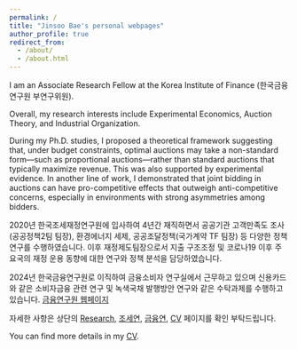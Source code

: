 ```yaml
---
permalink: /
title: "Jinsoo Bae's personal webpages"
author_profile: true
redirect_from: 
  - /about/
  - /about.html
---
```



I am an Associate Research Fellow at the Korea Institute of Finance (한국금융연구원 부연구위원).

Overall, my research interests include Experimental Economics, Auction Theory, and Industrial Organization.

During my Ph.D. studies, I proposed a theoretical framework suggesting that, under budget constraints, optimal auctions may take a non-standard form—such as proportional auctions—rather than standard auctions that typically maximize revenue. This was also supported by experimental evidence. In another line of work, I demonstrated that joint bidding in auctions can have pro-competitive effects that outweigh anti-competitive concerns, especially in environments with strong asymmetries among bidders.

2020년 한국조세재정연구원에 입사하여 4년간 재직하면서 공공기관 고객만족도 조사(공공정책2팀 팀장), 환경에너지 세제, 공공조달정책(국가계약 TF 팀장) 등 다양한 정책 연구를 수행하였습니다. 이후 재정제도팀장으로서 지출 구조조정 및 코로나19 이후 주요국의 재정 운용 동향에 대한 연구와 정책 분석을 담당하였습니다.

2024년 한국금융연구원로 이직하여 금융소비자 연구실에서 근무하고 있으며 신용카드와 같은 소비자금융 관련 연구 및 녹색국채 발행방안 연구와 같은 수탁과제를 수행하고 있습니다. [금융연구원 웹페이지](https://www.kif.re.kr/kif4/about/profile_summary?mid=62&id=jsbae)

자세한 사항은 상단의 [Research](/publications/), [조세연](/portfolio/kipf/), [금융연](/portfolio/kif/), [CV](/cv/) 페이지를 확인 부탁드립니다.

You can find more details in my [CV](/cv/).

